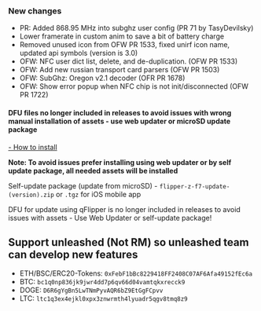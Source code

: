 ### New changes
* PR: Added 868.95 MHz into subghz user config (PR 71 by TasyDevilsky)
* Lower framerate in custom anim to save a bit of battery charge
* Removed unused icon from OFW PR 1533, fixed unirf icon name, updated api symbols (version is 3.0)
* OFW: NFC user dict list, delete, and de-duplication. (OFW PR 1533)
* OFW: Add new russian transport card parsers (OFW PR 1503)
* OFW: SubGhz: Oregon v2.1 decoder (OFR PR 1678)
* OFW: Show error popup when NFC chip is not init/disconnected (OFW PR 1722)

#### **DFU files no longer included in releases to avoid issues with wrong manual installation of assets - use web updater or microSD update package**

[- How to install](https://github.com/Eng1n33r/flipperzero-firmware/blob/dev/documentation/HowToInstall.md)

**Note: To avoid issues prefer installing using web updater or by self update package, all needed assets will be installed**

Self-update package (update from microSD) - `flipper-z-f7-update-(version).zip` or `.tgz` for iOS mobile app

DFU for update using qFlipper is no longer included in releases to avoid issues with assets - Use Web Updater or self-update package!


## Support unleashed (Not RM) so unleashed team can develop new features
* ETH/BSC/ERC20-Tokens: `0xFebF1bBc8229418FF2408C07AF6Afa49152fEc6a`
* BTC: `bc1q0np836jk9jwr4dd7p6qv66d04vamtqkxrecck9`
* DOGE: `D6R6gYgBn5LwTNmPyvAQR6bZ9EtGgFCpvv`
* LTC: `ltc1q3ex4ejkl0xpx3znwrmth4lyuadr5qgv8tmq8z9`
